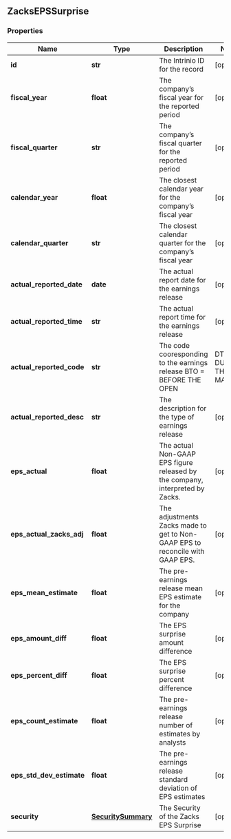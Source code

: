 ## ZacksEPSSurprise

### Properties
Name | Type | Description | Notes
------------ | ------------- | ------------- | -------------
**id** | **str** | The Intrinio ID for the record | [optional] 
**fiscal_year** | **float** | The company’s fiscal year for the reported period | [optional] 
**fiscal_quarter** | **str** | The company’s fiscal quarter for the reported period | [optional] 
**calendar_year** | **float** | The closest calendar year for the company’s fiscal year | [optional] 
**calendar_quarter** | **str** | The closest calendar quarter for the company’s fiscal year | [optional] 
**actual_reported_date** | **date** | The actual report date for the earnings release | [optional] 
**actual_reported_time** | **str** | The actual report time for the earnings release | [optional] 
**actual_reported_code** | **str** | The code cooresponding to the earnings release  BTO &#x3D; BEFORE THE OPEN | DTM &#x3D; DURING THE MARKET | AMC &#x3D; AFTER MARKET CLOSE | [optional] 
**actual_reported_desc** | **str** | The description for the type of earnings release | [optional] 
**eps_actual** | **float** | The actual Non-GAAP EPS figure released by the company, interpreted by Zacks. | [optional] 
**eps_actual_zacks_adj** | **float** | The adjustments Zacks made to get to Non-GAAP EPS to reconcile with GAAP EPS. | [optional] 
**eps_mean_estimate** | **float** | The pre-earnings release mean EPS estimate for the company | [optional] 
**eps_amount_diff** | **float** | The EPS surprise amount difference | [optional] 
**eps_percent_diff** | **float** | The EPS surprise percent difference | [optional] 
**eps_count_estimate** | **float** | The pre-earnings release number of estimates by analysts | [optional] 
**eps_std_dev_estimate** | **float** | The pre-earnings release standard deviation of EPS estimates | [optional] 
**security** | [**SecuritySummary**](SecuritySummary.md) | The Security of the Zacks EPS Surprise | [optional] 



